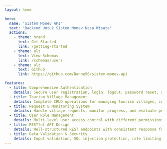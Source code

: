 ```yaml
---
layout: home

hero:
  name: "Sistem Monev API"
  text: "Backend Untuk Sistem Monev Desa Wisata"
  actions:
    - theme: brand
      text: Get Started
      link: /getting-started
    - theme: alt
      text: View Schemas
      link: /schemas/users
    - theme: alt
      text: Github
      link: https://github.com/Danne56/sistem-monev-api

features:
  - title: Comprehensive Authentication
    details: Secure user registration, login, logout, password reset, and email verification system with JWT token management
  - title: Tourism Village Management
    details: Complete CRUD operations for managing tourism villages, including descriptions, status tracking, and scoring systems
  - title: Request & Monitoring System
    details: Handle village requests, monitor progress, and evaluate performance with automated scoring mechanisms
  - title: User Role Management
    details: Multi-level user access control with different permissions for administrators, village managers, and regular users
  - title: RESTful API Design
    details: Well-structured REST endpoints with consistent response formats, proper HTTP status codes, and comprehensive documentation
  - title: Data Validation & Security
    details: Input validation, SQL injection protection, rate limiting, and secure password handling with industry best practices
---
```

